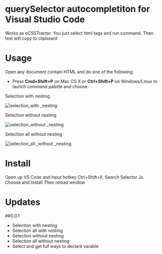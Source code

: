 # querySelector autocompletiton for Visual Studio Code

Works as eCSSTractor. You just select html tags and run command. Then text will copy to clipboard

# Usage
Open any document contain HTML and do one of the following:
- Press **Cmd+Shift+P** on Mac OS X or **Ctrl+Shift+P** on Windows/Linux to launch command palette and choose:

Selection with nesting

![selection_with _nesting](https://user-images.githubusercontent.com/67710731/111050947-d4247380-8479-11eb-9570-0f7e0deb4366.gif)

Selection without nesting

![selection_without _nesting](https://user-images.githubusercontent.com/67710731/111050968-fa4a1380-8479-11eb-86bc-0d0e455330d7.gif)

Selection all without nesting

![selection_all _without _nesting](https://user-images.githubusercontent.com/67710731/111050981-0cc44d00-847a-11eb-9678-676b98af9cad.gif)


# Install

Open up VS Code and input hotkey Ctrl+Shift+X. Search Selector Js. Choose and Install Then reload window

# Updates

##0.0.1

- Selection with nesting
- Selection all with nesting
- Selection without nesting
- Selection all without nesting
- Select and get full ways to declare varable
